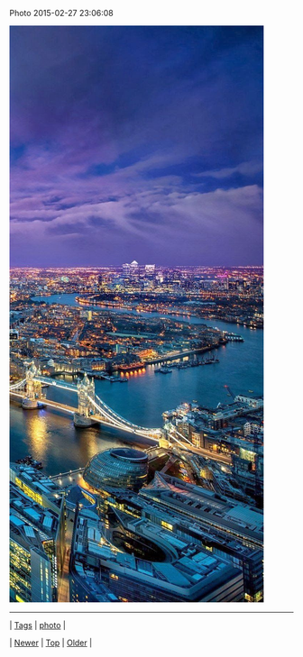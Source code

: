 <!--
title: Photo 2015-02-27 23
date: 2020-06-28T15:27:00.070Z
tags: photo
-->


Photo 2015-02-27 23:06:08

![](112260256752-0.jpg)

<!--BOTTOM-POST-NAVIGATION-->
---

| [Tags](tags.md) | [photo](tag-photo.md) |

| [Newer](112260246619.md) | [Top](index.md) | [Older](112314436304.md) |